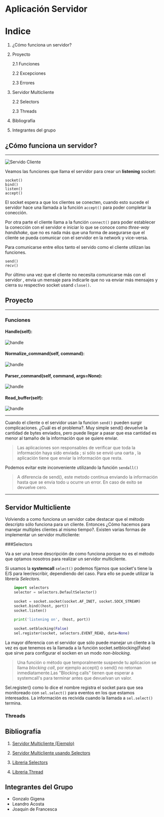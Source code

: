 # Aplicación Servidor
# Indice
1. ¿Cómo funciona un servidor?
2. Proyecto
    
    2.1 Funciones
    
    2.2 Excepciones
    
    2.3 Errores

3. Servidor Multicliente
    
    2.2 Selectors
    
    2.3 Threads

4. Bibliografía

5. Integrantes del grupo

## ¿Cómo funciona un servidor?
------------------------------

![Servido Cliente](https://files.realpython.com/media/sockets-tcp-flow.1da426797e37.jpg)

Veamos las funciones que llama el servidor para crear un **listening** socket:

    socket()
    bind()
    listen()
    accept()

El socket espera a que los clientes se conecten, cuando esto sucede el servidor hace
una llamada a la función `accept()` para poder completar la conección.

Por otra parte el cliente llama a la función `connect()` para poder establecer
la conección con el servidor e iniciar lo que se conoce como *three-way handshake*, que no
es nada más que una forma de asegurarse que el cliente se pueda comunicar con el servidor
en la network y vice-versa.

Para comunicarse entre ellos tanto el servido como el cliente utilizan las funciones.
    
    send()
    recv()

Por último una vez que el cliente no necesita comunicarse más con el servidor , envia 
un mensaje para indicarle que no va enviar más mensajes y cierra su respectivo 
socket usand `close()`.

## Proyecto
-----------
### Funciones

#### Handle(self):

![handle](diagrams/handle.png)
#### Normalize_command(self, command):

![handle](diagrams/normalizeCmd.png)
#### Parser_command(self, command, args=None):

![handle](diagrams/parser.png)
#### Read_buffer(self):

![handle](diagrams/readBuffer.png)

-------------------------------
Cuando el cliente o el servidor usan la funcion `send()` pueden surgir complicaciones. ¿Cuál es el problema?. Muy simple send() devuelve la cantidad de bytes enviados, pero puede llegar a pasar que esa cantidad es menor al tamaño de la información que se quiere enviar.
> Las aplicaciones son responsables de verificar que toda la información haya sido enviada ; si sólo se envió una oarta , la aplicación tiene que enviar la información que resta.

Podemos evitar este inconveniente utilizando la función `sendall()`
> A diferencia de send(), este metodo continua enviando la información hasta que se envia todo u ocurre un error. En caso de exito se devuelve cero.
------------------------------

## Servidor Multicliente
Volviendo a como funciona un servidor cabe destacar que el método descripto sólo funciona para un cliente. Entonces ¿Cómo hacemos para manejar multiples clientes al mismo tiempo?. Existen varias formas de implementar un servidor multicliente:

###Selectors 

Va a ser una breve descripción de como funciona porque no es el método que optamos nosotros para realizar un servidor multicliente. 

Si usamos la **systemcall** `select()` podemos fijarnos que socket's tiene la E/S para leer/escribir, dependiendo del caso. Para ello se puede utilizar la librería *Selectors*. 
``` python
    import selectors
    selector = selectors.DefaultSelector()
    
    socket = socket.socket(socket.AF_INET, socket.SOCK_STREAM)
    socket.bind((host, port))
    socket.listen()
    
    print('listening on', (host, port))
    
    socket.setblocking(False)
    sel.register(socket, selectors.EVENT_READ, data=None)
```
La mayor diferencia con el servidor que sólo puede manejar un cliente a la vez es que tenemos es la llamada a la función 
socket.setblocking(False) que sirve para configurar el socken en un modo *non-blocking*.
> Una función o método que temporalmente suspende tu aplicacion se llama *blocking call*, por ejemplo accept() o send() no retornan inmediatamente.Las "Blocking calls" tienen que esperar a systemcall's para terminar antes que devuelvan un valor.

Sel.register() como lo dice el nombre registra el socket para que sea monitoreado con `sel.select()` 
para eventos en los que estamos interesados. La información es recivida cuando la llamada a `sel.select()` termina.

### Threads   


## Bibliografía
1. [Servidor Multicliente (Ejemplo)](https://www.geeksforgeeks.org/socket-programming-multi-threading-python/)

2. [Servidor Multicliente usando Selectors](https://realpython.com/python-sockets/#multi-connection-client-and-server)

3. [Libreria Selectors](https://docs.python.org/3/library/selectors.html)

4. [Libreria Thread](htthttps://docs.python.org/2/library/thread.html)

## Integrantes del Grupo
- Gonzalo Gigena
- Leandro Acosta
- Joaquin de Francesca